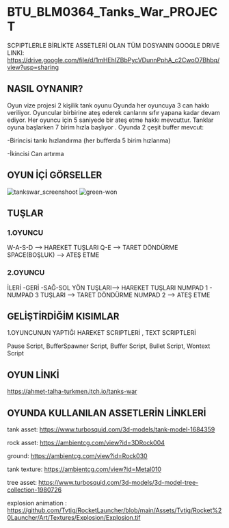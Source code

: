 # BTU_BLM0364_Tanks_War_PROJECT

SCPIPTLERLE BİRLİKTE ASSETLERİ OLAN TÜM DOSYANIN GOOGLE DRIVE LINKI:  https://drive.google.com/file/d/1mHEhIZBbPycVDunnPphA_c2CwoO7Bhbq/view?usp=sharing 

## NASIL OYNANIR?

Oyun vize projesi 2 kişilik tank oyunu
Oyunda her oyuncuya 3 can hakkı veriliyor.
Oyuncular birbirine ateş ederek canlarını sıfır yapana kadar devam ediyor.
Her oyuncu için  5 saniyede  bir ateş etme hakkı mevcuttur.
Tanklar oyuna başlarken 7 birim hızla başlıyor .
Oyunda 2 çeşit buffer mevcut:

  -Birincisi tankı hızlandırma (her bufferda 5 birim hızlanma)
  
  -İkincisi Can artırma 
  
## OYUN İÇİ GÖRSELLER 

![tankswar_screenshoot](https://user-images.githubusercontent.com/75940377/204498407-43168a44-88c7-4cd2-9803-4fbcfffbfda3.png)
![green-won](https://user-images.githubusercontent.com/75940377/204498386-90d8e7b5-02a9-4692-aff2-00e9dac0f61b.png)


## TUŞLAR 


### 1.OYUNCU
W-A-S-D  -->  HAREKET  TUŞLARI 
Q-E    --> TARET DÖNDÜRME
SPACE(BOŞLUK) --> ATEŞ ETME

### 2.OYUNCU
İLERİ -GERİ -SAĞ-SOL  YÖN TUŞLARI--> HAREKET TUŞLARI
NUMPAD 1 - NUMPAD 3 TUŞLARI --> TARET DÖNDÜRME
NUMPAD 2 --> ATEŞ ETME 

## GELİŞTİRDİĞİM KISIMLAR

1.OYUNCUNUN YAPTIĞI HAREKET SCRIPTLERİ , TEXT SCRIPTLERİ
 
Pause Script, BufferSpawner Script, Buffer Script, Bullet Script, Wontext Script


## OYUN LİNKİ
https://ahmet-talha-turkmen.itch.io/tanks-war

## OYUNDA KULLANILAN ASSETLERİN LİNKLERİ

tank asset: https://www.turbosquid.com/3d-models/tank-model-1684359

rock asset: https://ambientcg.com/view?id=3DRock004

ground: https://ambientcg.com/view?id=Rock030 

tank texture: https://ambientcg.com/view?id=Metal010

tree asset: https://www.turbosquid.com/3d-models/3d-model-tree-collection-1980726

explosion animation : https://github.com/Tvtig/RocketLauncher/blob/main/Assets/Tvtig/Rocket%20Launcher/Art/Textures/Explosion/Explosion.tif


